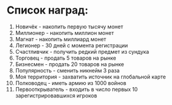 # Список наград:

1) Новичёк - накопить первую тысячу монет
2) Миллионер - накопить миллион монет
3) Магнат - накопить миллиард монет
4) Легионер - 30 дней с момента регистрации
5) Счастливчик - получить редкий предмет из сундука
6) Торговец - продать 5 товаров на рынке
7) Бизнесмен - продать 20 товаров на рынке
8) Популярность - сменить никнейм 3 раза
9) Моя территория - захватить источник на глобальной карте
10) Полководец - иметь армию из 1000 войнов
11) Первооткрыватель - входить в число первых 10 зарегистрировавшихся игроков